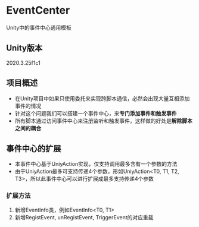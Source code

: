 # EventCenter
Unity中的事件中心通用模板

## Unity版本
2020.3.25f1c1

## 项目概述
- 在Unity项目中如果只使用委托来实现跨脚本通信，必然会出现大量互相添加事件的情况
- 针对这个问题我们可以搭建一个事件中心，来**专门添加事件和触发事件**
- 所有脚本通过访问事件中心来注册监听和触发事件，这样做的好处是**解除脚本之间的耦合**

## 事件中心的扩展
- 本事件中心基于UniyAction<T>实现，仅支持调用最多含有一个参数的方法
- 由于UniyAction最多可支持传递4个参数，形如UniyAction<T0, T1, T2, T3>，所以此事件中心可以进行扩展成最多支持传递4个参数

### 扩展方法
1. 新增EventInfo类，例如EventInfo<T0, T1>
2. 新增RegistEvent, unRegistEvent, TriggerEvent的对应重载
